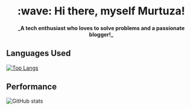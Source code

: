 <h1 align='center'> :wave: Hi there, myself Murtuza!</h1>
<h4 align='center'> _A tech enthusiast who loves to solve problems and a passionate blogger!_</h4>


## Languages Used

[![Top Langs](https://github-readme-stats.vercel.app/api/top-langs/?username=murtuzaalisurti)](https://github.com/murtuzaalisurti)


## Performance

![GitHub stats](https://github-readme-stats.vercel.app/api?username=murtuzaalisurti&show_icons=true)  


